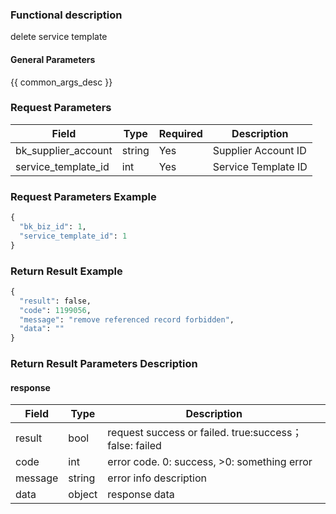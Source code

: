 ### Functional description

delete service template

#### General Parameters

{{ common_args_desc }}

### Request Parameters

| Field                |  Type       | Required	   | Description                            |
|----------------------|------------|--------|-----------------------|
| bk_supplier_account  | string     |Yes     | Supplier Account ID       |
| service_template_id | int  | Yes   | Service Template ID |

### Request Parameters Example

```python
{
  "bk_biz_id": 1,
  "service_template_id": 1
}
```

### Return Result Example

```python
{
  "result": false,
  "code": 1199056,
  "message": "remove referenced record forbidden",
  "data": ""
}
```

### Return Result Parameters Description

#### response

| Field       | Type     | Description         |
|---|---|---|
| result | bool | request success or failed. true:success；false: failed |
| code | int | error code. 0: success, >0: something error |
| message | string | error info description |
| data | object | response data |
